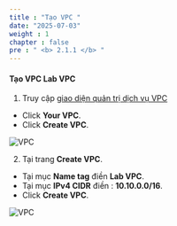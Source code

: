 ```yaml
---
title : "Tạo VPC "
date: "2025-07-03" 
weight : 1 
chapter : false
pre : " <b> 2.1.1 </b> "
---
```



#### Tạo VPC **Lab VPC**
1. Truy cập [giao diện quản trị dịch vụ VPC](https://console.aws.amazon.com/vpc/home)
  + Click **Your VPC**.
  + Click **Create VPC**.

![VPC](/images/2.prerequisite/001-createvpc.png)

2. Tại trang **Create VPC**.
  + Tại mục **Name tag** điền **Lab VPC**.
  + Tại mục **IPv4 CIDR** điền : **10.10.0.0/16**.
  + Click **Create VPC**.

![VPC](/images/2.prerequisite/002-createvpc.png)
